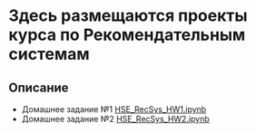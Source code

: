 
# Здесь размещаются проекты курса по Рекомендательным системам

## Описание
- Домашнее задание №1 [HSE_RecSys_HW1.ipynb](HSE_RecSys_HW1.ipynb)
- Домашнее задание №2 [HSE_RecSys_HW2.ipynb](HSE_RecSys_HW2.ipynb)
